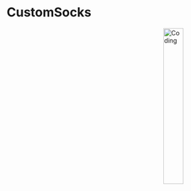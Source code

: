 # CustomSocks
<img align="right" alt="Coding" src="[https://github.com/sonyfrid/sonyfrid/blob/main/assests/pngwing.com%20(2).png](https://github.com/sonyfrid/CustomSocks/blob/master/%D0%A1%D0%BD%D0%B8%D0%BC%D0%BE%D0%BA%20%D1%8D%D0%BA%D1%80%D0%B0%D0%BD%D0%B0%20%D0%BE%D1%82%202022-09-14%2010-38-21.png)" style="width: 30%; display: inline-block;" data-target="animated-image.originalImage">
